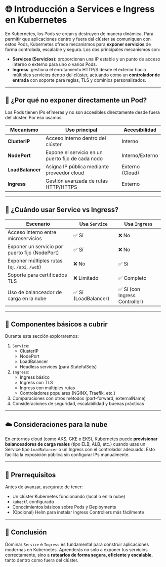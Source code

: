 # 🌐 Introducción a Services e Ingress en Kubernetes

En Kubernetes, los Pods se crean y destruyen de manera dinámica. Para permitir que aplicaciones dentro y fuera del clúster se comuniquen con estos Pods, Kubernetes ofrece mecanismos para **exponer servicios** de forma controlada, escalable y segura. Los dos principales mecanismos son:

- **Services (Servicios)**: proporcionan una IP estable y un punto de acceso interno o externo para uno o varios Pods.
- **Ingress**: gestiona el enrutamiento HTTP/S desde el exterior hacia múltiples servicios dentro del clúster, actuando como un **controlador de entrada** con soporte para reglas, TLS y dominios personalizados.

---

## 🔗 ¿Por qué no exponer directamente un Pod?

Los Pods tienen IPs efímeras y no son accesibles directamente desde fuera del clúster. Por eso usamos:

| Mecanismo     | Uso principal                                      | Accesibilidad |
|---------------|-----------------------------------------------------|----------------|
| **ClusterIP** | Acceso interno dentro del clúster                   | Interno         |
| **NodePort**  | Expone el servicio en un puerto fijo de cada nodo  | Interno/Externo |
| **LoadBalancer** | Asigna IP pública mediante proveedor cloud       | Externo (Cloud) |
| **Ingress**   | Gestión avanzada de rutas HTTP/HTTPS               | Externo         |

---

## 🧭 ¿Cuándo usar Service vs Ingress?

| Escenario                                        | Usa `Service` | Usa `Ingress` |
|--------------------------------------------------|---------------|----------------|
| Acceso interno entre microservicios              | ✅ Sí         | ❌ No          |
| Exponer un servicio por puerto fijo (NodePort)   | ✅ Sí         | ❌ No          |
| Exponer múltiples rutas (ej. `/api`, `/web`)     | ❌ No         | ✅ Sí          |
| Soporte para certificados TLS                    | ❌ Limitado   | ✅ Completo     |
| Uso de balanceador de carga en la nube           | ✅ Sí (LoadBalancer) | ✅ Sí (con Ingress Controller) |

---

## 🧱 Componentes básicos a cubrir

Durante esta sección exploraremos:

1. `Service`:
   - ClusterIP
   - NodePort
   - LoadBalancer
   - Headless services (para StatefulSets)
2. `Ingress`:
   - Ingress básico
   - Ingress con TLS
   - Ingress con múltiples rutas
   - Controladores populares (NGINX, Traefik, etc.)
3. Comparaciones con otros métodos (port-forward, externalName)
4. Consideraciones de seguridad, escalabilidad y buenas prácticas

---

## ☁️ Consideraciones para la nube

En entornos cloud (como AKS, GKE o EKS), Kubernetes puede **provisionar balanceadores de carga reales** (tipo ELB, ALB, etc.) cuando usas un Service tipo `LoadBalancer` o un Ingress con el controlador adecuado. Esto facilita la exposición pública sin configurar IPs manualmente.

---

## 🚦 Prerrequisitos

Antes de avanzar, asegúrate de tener:

- Un clúster Kubernetes funcionando (local o en la nube)
- `kubectl` configurado
- Conocimientos básicos sobre Pods y Deployments
- (Opcional) Helm para instalar Ingress Controllers más fácilmente

---

## 📌 Conclusión

Dominar `Service` e `Ingress` es fundamental para construir aplicaciones modernas en Kubernetes. Aprenderás no solo a exponer tus servicios correctamente, sino a **rutearlos de forma segura, eficiente y escalable**, tanto dentro como fuera del clúster.
